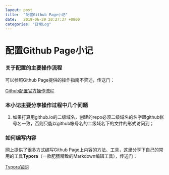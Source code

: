 ```yaml
---
layout: post
title:  "配置Github Page小记"
date:   2019-06-29 20:27:37 +0800
categories: "日常Log"
---
```


# 配置Github Page小记

### 关于配置的主要操作流程

可以参照Github Page提供的操作指南不赘述，传送门：

<a href="https://pages.github.com" target="_blank">Github配置官方操作流程</a>

### 本小记主要分享操作过程中几个问题

1. 如果打算用github.io的二级域名，创建的repo必须二级域名的名字跟github帐号名一致，否则只能以github帐号名的二级域名下的文件的形式访问到；

### 如何编写内容

网上提供了很多方式编写Github Page上内容的方法、工具，这里分享下自己的常用的工具**Typora**（一款肥肠精致的Markdown编辑工具），传送门：

<a href="https://typora.io/" target="_blank">Typora官网</a>
